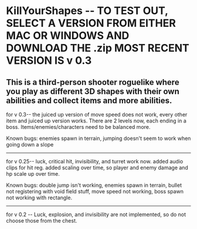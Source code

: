 # KillYourShapes -- TO TEST OUT, SELECT A VERSION FROM EITHER MAC OR WINDOWS AND DOWNLOAD THE .zip MOST RECENT VERSION IS v 0.3
This is a third-person shooter roguelike where you play as different 3D shapes with their own abilities and collect items and more abilities.
-------------------------------------------------------------------------------------------------------------
for v 0.3-- the juiced up version of move speed does not work, every other item and juiced up version works. There are 2 levels now, each ending in a boss. Items/enemies/characters need to be balanced more.

Known bugs: enemies spawn in terrain, jumping doesn't seem to work when going down a slope

-------------------------------------------------------------------------------------------------------------
for v 0.25-- luck, critical hit, invisibility, and turret work now. added audio clips for hit reg. added scaling over time, so player and enemy damage and hp scale up over time.

Known bugs: double jump isn't working, enemies spawn in terrain, bullet not registering with void field stuff, move speed not working, boss spawn not working with rectangle.


-------------------------------------------------------------------------------------------------------------
for v 0.2 -- Luck, explosion, and invisibility are not implemented, so do not choose those from the chest.
